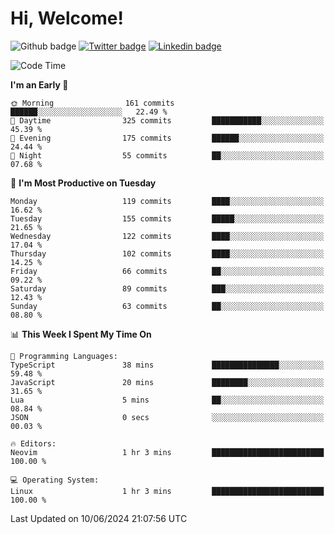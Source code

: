   # Hi, Welcome!
  ![Github badge](https://img.shields.io/github/followers/kraken-afk.svg?style=social&label=Follow&maxAge=2592000)
  [![Twitter badge](https://img.shields.io/badge/-Twitter-00acee?style=flat-square&logo=Twitter&logoColor=white)](https://twitter.com/trshppl)
  [![Linkedin badge](https://img.shields.io/badge/LinkedIn-0077B5?style=flat-square&logo=linkedin&logoColor=white)](https://www.linkedin.com/in/noveanrer)
<!--START_SECTION:waka-->
![Code Time](http://img.shields.io/badge/Code%20Time-228%20hrs%2034%20mins-blue)

**I'm an Early 🐤** 

```text
🌞 Morning                161 commits         ██████░░░░░░░░░░░░░░░░░░░   22.49 % 
🌆 Daytime                325 commits         ███████████░░░░░░░░░░░░░░   45.39 % 
🌃 Evening                175 commits         ██████░░░░░░░░░░░░░░░░░░░   24.44 % 
🌙 Night                  55 commits          ██░░░░░░░░░░░░░░░░░░░░░░░   07.68 % 
```
📅 **I'm Most Productive on Tuesday** 

```text
Monday                   119 commits         ████░░░░░░░░░░░░░░░░░░░░░   16.62 % 
Tuesday                  155 commits         █████░░░░░░░░░░░░░░░░░░░░   21.65 % 
Wednesday                122 commits         ████░░░░░░░░░░░░░░░░░░░░░   17.04 % 
Thursday                 102 commits         ████░░░░░░░░░░░░░░░░░░░░░   14.25 % 
Friday                   66 commits          ██░░░░░░░░░░░░░░░░░░░░░░░   09.22 % 
Saturday                 89 commits          ███░░░░░░░░░░░░░░░░░░░░░░   12.43 % 
Sunday                   63 commits          ██░░░░░░░░░░░░░░░░░░░░░░░   08.80 % 
```


📊 **This Week I Spent My Time On** 

```text
💬 Programming Languages: 
TypeScript               38 mins             ███████████████░░░░░░░░░░   59.48 % 
JavaScript               20 mins             ████████░░░░░░░░░░░░░░░░░   31.65 % 
Lua                      5 mins              ██░░░░░░░░░░░░░░░░░░░░░░░   08.84 % 
JSON                     0 secs              ░░░░░░░░░░░░░░░░░░░░░░░░░   00.03 % 

🔥 Editors: 
Neovim                   1 hr 3 mins         █████████████████████████   100.00 % 

💻 Operating System: 
Linux                    1 hr 3 mins         █████████████████████████   100.00 % 
```


 Last Updated on 10/06/2024 21:07:56 UTC
<!--END_SECTION:waka-->